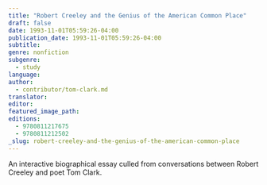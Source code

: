 ```yaml
---
title: "Robert Creeley and the Genius of the American Common Place"
draft: false
date: 1993-11-01T05:59:26-04:00
publication_date: 1993-11-01T05:59:26-04:00
subtitle:
genre: nonfiction
subgenre:
  - study
language:
author:
  - contributor/tom-clark.md
translator:
editor:
featured_image_path:
editions:
  - 9780811217675
  - 9780811212502
_slug: robert-creeley-and-the-genius-of-the-american-common-place
---
```


An interactive biographical essay culled from conversations between Robert Creeley and poet Tom Clark.

